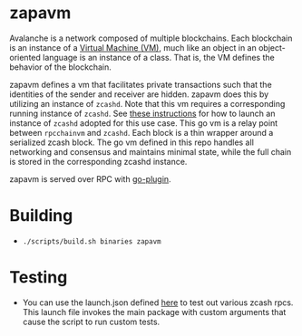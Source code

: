 # zapavm

Avalanche is a network composed of multiple blockchains. Each blockchain is an instance of a [Virtual Machine (VM)](https://docs.avax.network/learn/platform-overview#virtual-machines), much like an object in an object-oriented language is an instance of a class. That is, the VM defines the behavior of the blockchain.

zapavm defines a vm that facilitates private transactions such that the identities of the sender and receiver are hidden. zapavm does this by utilizing an instance of `zcashd`. Note that this vm requires a corresponding running instance of `zcashd`. See [these instructions](https://github.com/rkass/zcash/blob/zsno-release/doc/debugging.md) for how to launch an instance of `zcashd` adopted for this use case. This go vm is a relay point between `rpcchainvm` and `zcashd`. Each block is a thin wrapper around a serialized zcash block. The go vm defined in this repo handles all networking and consensus and maintains minimal state, while the full chain is stored in the corresponding zcashd instance.

zapavm is served over RPC with [go-plugin](https://github.com/hashicorp/go-plugin).

# Building

- `./scripts/build.sh binaries zapavm`

# Testing

- You can use the launch.json defined [here](./.vscode/launch.json) to test out various zcash rpcs. This launch file invokes the main package with custom arguments that cause the script to run custom tests.
